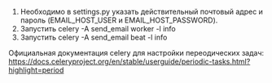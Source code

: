 1. Необходимо в settings.py указать действительный почтовый адрес и пароль (EMAIL_HOST_USER и EMAIL_HOST_PASSWORD).
2. Запустить celery -A send_email worker -l info
3. Запустить celery -A send_email beat -l info

Официальная документация celery для настройки переодических задач:
https://docs.celeryproject.org/en/stable/userguide/periodic-tasks.html?highlight=period
